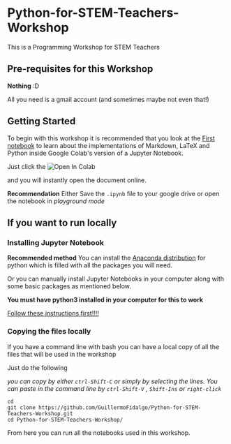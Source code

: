 # Python-for-STEM-Teachers-Workshop
This is a Programming Workshop for STEM Teachers

## Pre-requisites for this Workshop

**Nothing** :D

All you need is a gmail account (and sometimes maybe not even that!)
## Getting Started

To begin with this workshop it is recommended that you look at the [First notebook](Introduction_to_Markdown_and_Python.ipynb) to learn about the implementations of Markdown, LaTeX and Python inside Google Colab's version of a Jupyter Notebook.

Just click the ![Open In Colab](https://colab.research.google.com/assets/colab-badge.svg) 

and you will instantly open the document online. 

**Recommendation** Either Save the `.ipynb` file to your google drive or open the notebook in *playground mode*


## If you want to run locally 
### Installing Jupyter Notebook
**Recommended method** 
You can install the [Anaconda distribution](https://www.anaconda.com/distribution/) for python which is filled with all the packages you will need. 


Or you can manually install Jupyter Notebooks in your computer along with some basic packages as mentioned below.

**You must have python3 installed in your computer for this to work**

[Follow these instructions first!!!!](https://jupyter.org/install)

### Copying the files locally

If you have a command line with bash you can have a local copy of all the files that will be used in the workshop

Just do the following 


*you can copy by either `ctrl-Shift-C` or simply by selecting the lines. You can paste in the command line by `ctrl-Shift-V` , `Shift-Ins` or `right-click`*

```shell
cd 
git clone https://github.com/GuillermoFidalgo/Python-for-STEM-Teachers-Workshop.git
cd Python-for-STEM-Teachers-Workshop/
```

From here you can run all the notebooks used in this workshop.
